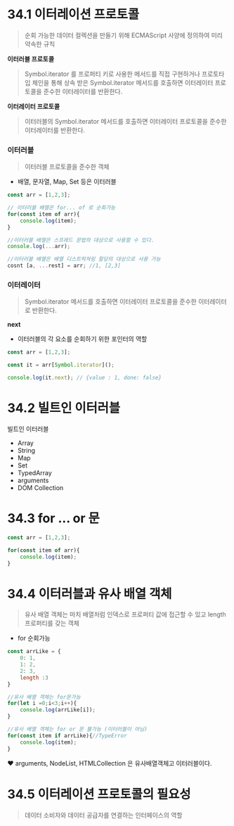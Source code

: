 # 34.1 이터레이션 프로토콜
> 순회 가능한 데이터 컬렉션을 만들기 위해 ECMAScript 사양에 정의하여 미리 약속한 규칙

**이터러블 프로토콜**
> Symbol.iterator 를 프로퍼티 키로 사용한 메서드를 직접 구현하거나 프로토타입 체인을 통해 상속 받은 Symbol.iterator 메서드를 호출하면 이터레이터 프로토콜을 준수한 이터레이터를 반환한다.

**이터레이터 프로토콜**
> 이터러블의 Symbol.iterator 메서드를 호출하면 이터레이터 프로토콜을 준수한 이터레이터를 반환한다.

### **이터러블**

> 이터러블 프로토콜을 준수한 객체

- 배열, 문자열, Map, Set 등은 이터러블

```js
const arr = [1,2,3];

// 이터러블 배열은 for... of 로 순회가능
for(const item of arr){
	console.log(item);
}

//이터러블 배열은 스프레드 문법의 대상으로 사용할 수 있다.
console.log(...arr);

//이터러블 배열은 배열 디스트럭쳐링 할당의 대상으로 사용 가능
cosnt [a, ...rest] = arr; //1, [2,3]
```

### 이터레이터

> Symbol.iterator 메서드를 호출하면 이터레이터 프로토콜을 준수한 이터레이터로 반환한다.

**next**
- 이터러블의 각 요소를 순회하기 위한 포인터의 역할

```js
const arr = [1,2,3];

const it = arr[Symbol.iterator]();

console.log(it.next); // {value : 1, done: false}
```

# 34.2 빌트인 이터러블

빌트인 이터러블
- Array
- String
- Map
- Set
- TypedArray
- arguments
- DOM Collection

# 34.3 for ... or 문

```js
const arr = [1,2,3];

for(const item of arr){
	console.log(item);
}
```

# 34.4 이터러블과 유사 배열 객체

> 유사 배열 객체는 마치 배열처럼 인덱스로 프로퍼티 값에 접근할 수 있고 length 프로퍼티를 갖는 객체

- for 순회가능

```js
const arrLike = {
	0: 1,
	1: 2,
	2: 3,
	length :3
}

//유사 배열 객체는 for문가능
for(let i =0;i<3;i++){
	console.log(arrLike[i]);
}

//유사 배열 객체는 for or 문 불가능 (이터러블이 아님)
for(const item if arrLike){//TypeError
	console.log(item); 
}


```

❤ arguments, NodeList, HTMLCollection 은 유사배열객체고 이터러블이다.

# 34.5 이터레이션 프로토콜의 필요성

> 데이터 소비자와 데이터 공급자를 연결하는 인터페이스의 역할